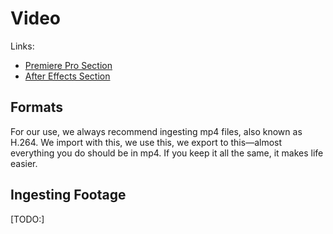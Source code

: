 Video
=====

Links:

*   [Premiere Pro Section](/h.vdhdrgfuovqo)
*   [After Effects Section](#h.deagn8ol99gl)

Formats
-------

For our use, we always recommend ingesting mp4 files, also known as H.264. We import with this, we use this, we export to this—almost everything you do should be in mp4. If you keep it all the same, it makes life easier.

Ingesting Footage
-----------------

\[TODO:\]